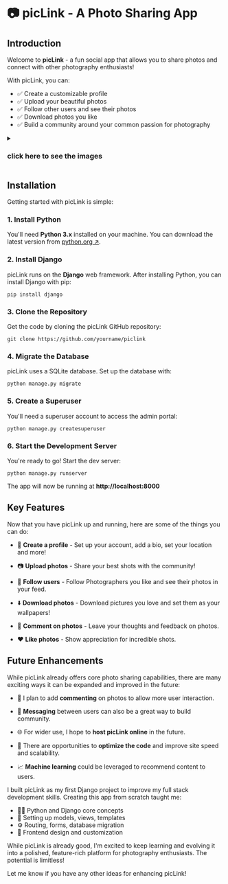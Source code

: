 # 📷 picLink - A Photo Sharing App

## Introduction

Welcome to **picLink** - a fun social app that allows you to share photos and connect with other photography enthusiasts!

With picLink, you can:

- ✅ Create a customizable profile
- ✅ Upload your beautiful photos
- ✅ Follow other users and see their photos
- ✅ Download photos you like
- ✅ Build a community around your common passion for photography

<details>
  <summary><h3>click here to see the images</h3></summary>
  
  <img src="https://github.com/Farid-Karimi/PicLink/assets/118434072/cc567d31-9275-4f4c-a1de-dd7ec60d7b53" name="Screenshot (225)">
  <img src="https://github.com/Farid-Karimi/PicLink/assets/118434072/69a7e1b3-2045-4e44-8d34-3b06ffeea8b9" name="Screenshot (224)">
  <img src="https://github.com/Farid-Karimi/PicLink/assets/118434072/b749db59-4687-4f26-a205-846c05d66c4d" name="Screenshot (228)">
  <img src="https://github.com/Farid-Karimi/PicLink/assets/118434072/fac0337d-af90-4cec-8761-b1563c3d1c2c" name="Screenshot (226)">
  <img src="https://github.com/Farid-Karimi/PicLink/assets/118434072/40769275-036b-476e-9e4e-bc44d521190a" name="Screenshot (229)">
  <img src="https://github.com/Farid-Karimi/PicLink/assets/118434072/701b0c0b-560c-4eed-8323-d00af20c717a" name="Screenshot (230)">
</details>

## Installation

Getting started with picLink is simple:

### 1. Install Python

You'll need **Python 3.x** installed on your machine. You can download the latest version from [python.org ↗](https://www.python.org/downloads/).

### 2. Install Django

picLink runs on the **Django** web framework. After installing Python, you can install Django with pip:

```
pip install django
```

### 3. Clone the Repository

Get the code by cloning the picLink GitHub repository:

```
git clone https://github.com/yourname/piclink
```

### 4. Migrate the Database

picLink uses a SQLite database. Set up the database with:

```
python manage.py migrate
```

### 5. Create a Superuser

You'll need a superuser account to access the admin portal:

```
python manage.py createsuperuser
```

### 6. Start the Development Server

You're ready to go! Start the dev server:

```
python manage.py runserver
```

The app will now be running at **http://localhost:8000**

## Key Features

Now that you have picLink up and running, here are some of the things you can do:

- 👤 **Create a profile** - Set up your account, add a bio, set your location and more!

- 📷 **Upload photos** - Share your best shots with the community!

- 👥 **Follow users** - Follow Photographers you like and see their photos in your feed.

- ⬇️ **Download photos** - Download pictures you love and set them as your wallpapers!

- 💬 **Comment on photos** - Leave your thoughts and feedback on photos.

- ❤️ **Like photos** - Show appreciation for incredible shots.

## Future Enhancements

While picLink already offers core photo sharing capabilities, there are many exciting ways it can be expanded and improved in the future:

- 💬 I plan to add **commenting** on photos to allow more user interaction.

- 📨 **Messaging** between users can also be a great way to build community.

- 🌐 For wider use, I hope to **host picLink online** in the future.

- 🚀 There are opportunities to **optimize the code** and improve site speed and scalability.

- 📈 **Machine learning** could be leveraged to recommend content to users.

I built picLink as my first Django project to improve my full stack development skills. Creating this app from scratch taught me:

- 🧑‍💻 Python and Django core concepts
- 🔄 Setting up models, views, templates
- ⚙️ Routing, forms, database migration
- 🎨 Frontend design and customization

While picLink is already good, I'm excited to keep learning and evolving it into a polished, feature-rich platform for photography enthusiasts. The potential is limitless!

Let me know if you have any other ideas for enhancing picLink!
